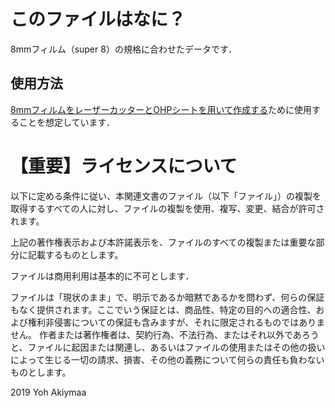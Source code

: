 
# このファイルはなに？
8mmフィルム（super 8）の規格に合わせたデータです．

## 使用方法
[8mmフィルムをレーザーカッターとOHPシートを用いて作成する](https://gutugutu3030.github.io/contents/8mmFilm/badapple/index.html)ために使用することを想定しています．

# 【重要】ライセンスについて
以下に定める条件に従い、本関連文書のファイル（以下「ファイル」）の複製を取得するすべての人に対し、ファイルの複製を使用、複写、変更、結合が許可されます。

上記の著作権表示および本許諾表示を、ファイルのすべての複製または重要な部分に記載するものとします。

ファイルは商用利用は基本的に不可とします．

ファイルは「現状のまま」で、明示であるか暗黙であるかを問わず、何らの保証もなく提供されます。ここでいう保証とは、商品性、特定の目的への適合性、および権利非侵害についての保証も含みますが、それに限定されるものではありません。 作者または著作権者は、契約行為、不法行為、またはそれ以外であろうと、ファイルに起因または関連し、あるいはファイルの使用またはその他の扱いによって生じる一切の請求、損害、その他の義務について何らの責任も負わないものとします。

2019 Yoh Akiymaa